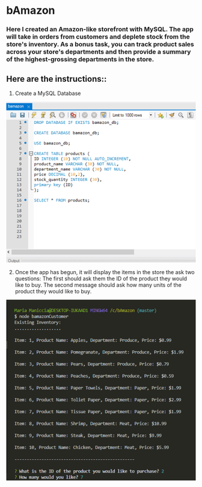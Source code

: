 <h1>bAmazon</h1>

<h3>Here I created an Amazon-like storefront with MySQL. The app will take in orders from customers and deplete stock from the store's inventory. As a bonus task, you can track product sales across your store's departments and then provide a summary of the highest-grossing departments in the store.</h3>

<h2>Here are the instructions::</h2>

1) Create a MySQL Database 
<img src="./images/SQL.png" alt="SQL Workbench screenshot">
<br>

2) Once the app has begun, it will display the items in the store the ask two questions:
The first should ask them the ID of the product they would like to buy.
The second message should ask how many units of the product they would like to buy.
<img src="./images/startScreen.png" alt="SQL Workbench screenshot">
